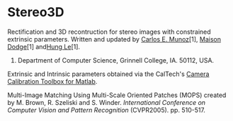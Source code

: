 # Stereo3D 
Rectification and 3D recontruction for stereo images with constrained extrinsic parameters. Written and updated by [Carlos E. Munoz](https://github.com/munozcar)[1], [Maison Dodge](https://github.com/dodgemai)[1] and[Hung Le](https://github.com/lehung1212)[1].

1. Department of Computer Science, Grinnell College, IA. 50112, USA.

Extrinsic and Intrinsic parameters obtained via the CalTech's [Camera Calibration Toolbox for Matlab](http://www.vision.caltech.edu/bouguetj/calib_doc/).

Multi-Image Matching Using Multi-Scale Oriented Patches (MOPS) created by M. Brown, R. Szeliski and S. Winder.
_International Conference on Computer Vision and Pattern Recognition_ (CVPR2005). pp. 510-517. 
